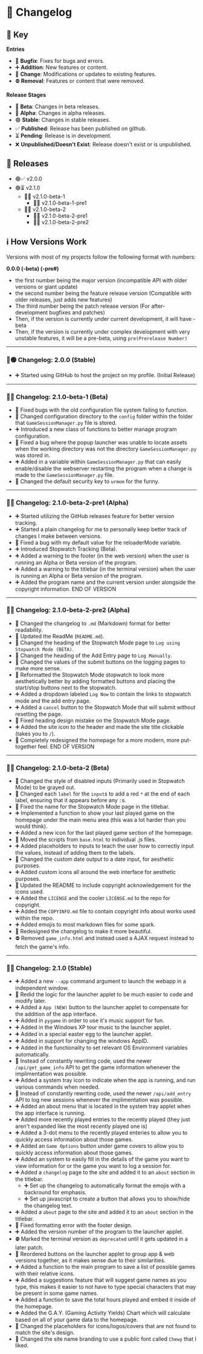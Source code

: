 # 📜 Changelog

## 🔑 Key
**Entries**
- 🐛 **Bugfix**: Fixes for bugs and errors.  
- ➕ **Addition**: New features or content.  
- 🔄 **Change**: Modifications or updates to existing features.  
- ⛔ **Removal**: Features or content that were removed.  

**Release Stages**
- 🔵 **Beta**: Changes in beta releases.  
- 🔴 **Alpha**: Changes in alpha releases.  
- 🟢 **Stable**: Changes in stable releases.
- ✅ **Published**: Release has been published on github.
- ⏳ **Pending**: Release is in development.
- ❌ **Unpublished/Doesn't Exist**: Release doesn't exist or is unpublished.

## 📂 Releases

* 🟢✅ v2.0.0
* 🟢⏳ v2.1.0
    * 🔵✅ v2.1.0-beta-1
        * 🔴❌ v2.1.0-beta-1-pre1
    * 🔵✅ v2.1.0-beta-2
        * 🔴✅ v2.1.0-beta-2-pre1
        * 🔴✅ v2.1.0-beta-2-pre2

## ℹ️ How Versions Work
Versions with most of my projects follow the following format with numbers:

**0.0.0 (-beta) (-pre#)**
* the first number being the major version (incompatible API with older versions or giant update)
* the second number being the feature release version (Compatible with older releases, just adds new features)
* The third number being the patch release version (For after-development bugfixes and patches)
* Then, if the version is currently under current development, it will have -beta
* Then, if the version is currently under complex development with very unstable features, it will be a pre-beta, using `pre(Prerelease Number)`

---

### 📜🟢 Changelog: 2.0.0 (Stable)
* ➕ Started using GitHub to host the project on my profile. (Initial Release)

---

### 📜🔵 Changelog: 2.1.0-beta-1 (Beta)
* 🐛 Fixed bugs with the old configuration file system failing to function.
* 🔄 Changed configuration directory to the `config` folder within the folder that `GameSessionManager.py` file is stored.
* ➕ Introduced a new class of functions to better manage program configuration.
* 🐛 Fixed a bug where the popup launcher was unable to locate assets when the working directory was not the directory `GameSessionManager.py` was stored in.
* ➕ Added in a variable within `GameSessionManager.py` that can easily enable/disable the webserver restarting the program when a change is made to the `GameSessionManager.py` file.
* 🔄 Changed the default security key to `urmom` for the funny.

---

### 📜🔴 Changelog: 2.1.0-beta-2-pre1 (Alpha)
* ➕ Started utilizing the GitHub releases feature for better version tracking.
* ➕ Started a plain changelog for me to personally keep better track of changes I make between versions.
* 🐛 Fixed a bug with my default value for the reloaderMode variable.
* ➕ Introduced Stopwatch Tracking (Beta).
* ➕ Added a warning to the footer (in the web version) when the user is running an Alpha or Beta version of the program.
* ➕ Added a warning to the titlebar (in the terminal version) when the user is running an Alpha or Beta version of the program.
* ➕ Added the program name and the current version under alongside the copyright information.
END OF VERSION

---

### 📜🔴 Changelog: 2.1.0-beta-2-pre2 (Alpha)
* 🔄 Changed the changelog to `.md` (Markdown) format for better readability.
* 🔄 Updated the ReadMe (`README.md`).
* 🔄 Changed the heading of the Stopwatch Mode page to `Log using Stopwatch Mode (BETA)`.
* 🔄 Changed the heading of the Add Entry page to `Log Manually`.
* 🔄 Changed the values of the submit buttons on the logging pages to make more sense.
* 🔄 Reformatted the Stopwatch Mode stopwatch to look more aesthetically better by adding formatted buttons and placing the start/stop buttons next to the stopwatch.
* ➕ Added a dropdown labeled `Log Now` to contain the links to stopwatch mode and the add entry page.
* ➕ Added a `cancel` button to the Stopwatch Mode that will submit without resetting the page.
* 🐛 Fixed heading design mistake on the Stopwatch Mode page.
* ➕ Added the site icon to the header and made the site title clickable (takes you to `/`).
* 🔄 Completely redesigned the homepage for a more modern, more put-together feel.
END OF VERSION

---

### 📜🔵 Changelog: 2.1.0-beta-2 (Beta)
* 🔄 Changed the style of disabled inputs (Primarily used in Stopwatch Mode) to be grayed out.
* 🔄 Changed each `label` for the `input`s to add a red `*` at the end of each label, ensuring that it appears before any `:`s.
* 🐛 Fixed the name for the Stopwatch Mode page in the titlebar.
* ➕ Implemented a function to show your last played game on the homepage under the main menu area (this was a lot harder than you would think).
* ➕ Added a new icon for the last played game section of the homepage.
* 🔄 Moved the scripts from `base.html` to individual .js files.
* ➕ Added placeholders to inputs to teach the user how to correctly input the values, instead of adding them to the labels.
* 🔄 Changed the custom date output to a date input, for aesthetic purposes.
* ➕ Added custom icons all around the web interface for aesthetic purposes.
* 🔄 Updated the README to include copyright acknowledgement for the icons used.
* ➕ Added the `LICENSE` and the cooler `LICENSE.md` to the repo for copyright.
* ➕ Added the `COPYINFO.md` file to contain copyright info about works used within the repo.
* ➕ Added emojis to most markdown files for some spark.
* 🔄 Redesigned the changelog to make it more beautiful.
* ⛔ Removed `game_info.html` and instead used a AJAX request instead to fetch the game's info.

---

### 📜🔵 Changelog: 2.1.0 (Stable)
* ➕ Added a new `--app` command argument to launch the webapp in a independent window.
* 🔄 Redid the logic for the launcher applet to be much easier to code and modify later.
* ➕ Added a `App (NEW)` button to the launcher applet to compensate for the addition of the app interface.
* ➕ Added in `pygame` in order to use it's music support for fun.
* ➕ Added in the Windows XP tour music to the launcher applet.
* ➕ Added in a special easter egg to the launcher applet.
* ➕ Added in support for changing the windows AppID.
* ➕ Added in the functionality to set relevant OS Environment variables automatically.
* 🔄 Instead of constantly rewriting code, used the newer `/api/get_game_info` API to get the game information whenever the implimentation was possible.
* ➕ Added a system tray icon to indicate when the app is running, and run various commands when needed.
* 🔄 Instead of constantly rewriting code, used the newer `/api/add_entry` API to log new sessions whenever the implimentation was possible.
* ➕ Added an about menu that is located in the system tray applet when the app interface is running.
* ➕ Added more recently played entries to the recently played (they just aren't expanded like the most recently played one is)
* ➕ Added a 3-dot menu to the recently played enteries to allow you to quickly access information about those games.
* ➕ Added an `Game Options` button under game covers to allow you to quickly access information about those games.
* ➕ Added an system to easily fill in the details of the game you want to view information for or the game you want to log a session for.
* ➕ Added a `changelog` page to the site and added it to an `about` section in the titlebar.
    * ➕ Set up the changelog to automatically format the emojis with a backround for emphasis.
    * ➕ Set up javascript to create a button that allows you to show/hide the changelog text.
* ➕ Added a `about` page to the site and added it to an `about` section in the titlebar.
* 🐛 Fixed formatting error with the footer design.
* ➕ Added the version number of the program to the launcher applet.
* ⛔ Marked the terminal version as `deprecated` until it gets updated in a later patch.
* 🔄 Reordered buttons on the launcher applet to group app & web versions together, as it makes sense due to their similarities.
* ➕ Added a function to the main program to save a list of possible games with their relative icons.
* ➕ Added a suggestions feature that will suggest game names as you type, this makes it easier to not have to type special characters that may be present in some game names.
* ➕ Added a function to save the total hours played and embed it inside of the homepage.
* ➕ Added the G.A.Y. (Gaming Activity Yields) Chart which will calculate based on all of your game data to the homepage.
* 🔄 Changed the placeholders for icons/logos/covers that are not found to match the site's design.
* 🔄 Changed the site name branding to use a public font called `Chewy` that I liked.
